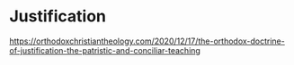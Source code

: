 # Justification

https://orthodoxchristiantheology.com/2020/12/17/the-orthodox-doctrine-of-justification-the-patristic-and-conciliar-teaching
